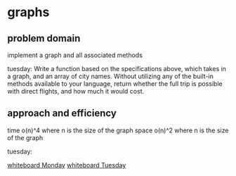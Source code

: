 # graphs

## problem domain

implement a graph and all associated methods

tuesday: Write a function based on the specifications above, which takes in a graph, and an array of city names. Without utilizing any of the built-in methods available to your language, return whether the full trip is possible with direct flights, and how much it would cost.

## approach and efficiency

time o(n)^4 where n is the size of the graph
space o(n)^2 where n is the size of the graph

tuesday:

[whiteboard Monday](../../assets/class-36.jpg)
[whiteboard Tuesday](../../assets/class-37.jpg)